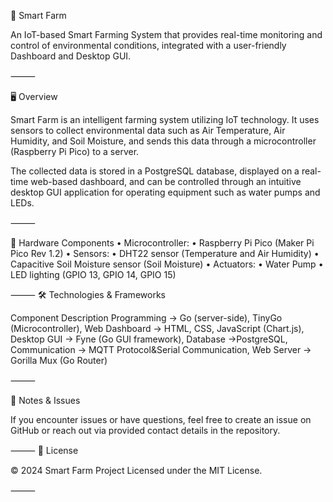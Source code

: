 🌱 Smart Farm

An IoT-based Smart Farming System that provides real-time monitoring and control of environmental conditions, integrated with a user-friendly Dashboard and Desktop GUI.

⸻

🖥️ Overview

Smart Farm is an intelligent farming system utilizing IoT technology. It uses sensors to collect environmental data such as Air Temperature, Air Humidity, and Soil Moisture, and sends this data through a microcontroller (Raspberry Pi Pico) to a server.

The collected data is stored in a PostgreSQL database, displayed on a real-time web-based dashboard, and can be controlled through an intuitive desktop GUI application for operating equipment such as water pumps and LEDs.

⸻

📡 Hardware Components
	•	Microcontroller:
	•	Raspberry Pi Pico (Maker Pi Pico Rev 1.2)
	•	Sensors:
	•	DHT22 sensor (Temperature and Air Humidity)
	•	Capacitive Soil Moisture sensor (Soil Moisture)
	•	Actuators:
	•	Water Pump
	•	LED lighting (GPIO 13, GPIO 14, GPIO 15)

⸻
🛠️ Technologies & Frameworks

Component
Description
Programming -> Go (server-side), TinyGo (Microcontroller),
Web Dashboard -> HTML, CSS, JavaScript (Chart.js),
Desktop GUI -> Fyne (Go GUI framework),
Database ->PostgreSQL,
Communication -> MQTT Protocol&Serial Communication,
Web Server -> Gorilla Mux (Go Router)

⸻

📝 Notes & Issues

If you encounter issues or have questions, feel free to create an issue on GitHub or reach out via provided contact details in the repository.

⸻
📖 License

© 2024 Smart Farm Project
Licensed under the MIT License.

⸻

